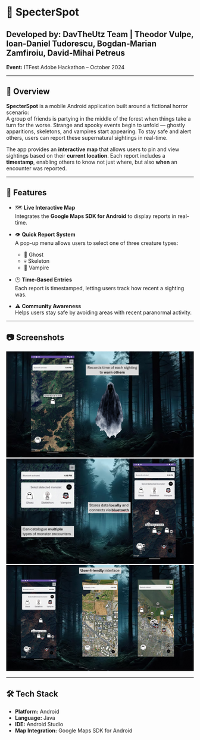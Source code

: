 # 👻 SpecterSpot

**Developed by:** DavTheUtz Team | Theodor Vulpe, Ioan-Daniel Tudorescu, Bogdan-Marian Zamfiroiu, David-Mihai Petreus
---
**Event:** ITFest Adobe Hackathon – October 2024

---

## 🧩 Overview

**SpecterSpot** is a mobile Android application built around a fictional horror scenario:  
A group of friends is partying in the middle of the forest when things take a turn for the worse. Strange and spooky events begin to unfold — ghostly apparitions, skeletons, and vampires start appearing. To stay safe and alert others, users can report these supernatural sightings in real-time.

The app provides an **interactive map** that allows users to pin and view sightings based on their **current location**. Each report includes a **timestamp**, enabling others to know not just where, but also **when** an encounter was reported.

---

## 🚀 Features

- 🗺️ **Live Interactive Map**  
  Integrates the **Google Maps SDK for Android** to display reports in real-time.

- 👁️ **Quick Report System**  
  A pop-up menu allows users to select one of three creature types:
  - 👻 Ghost  
  - 💀 Skeleton  
  - 🧛 Vampire

- 🕒 **Time-Based Entries**  
  Each report is timestamped, letting users track how recent a sighting was.

- ⚠️ **Community Awareness**  
  Helps users stay safe by avoiding areas with recent paranormal activity.

---

## 📷 Screenshots

![](images/screenshot1.png)
![](images/screenshot2.png)
![](images/screenshot3.png)

---

## 🛠️ Tech Stack

- **Platform:** Android  
- **Language:** Java  
- **IDE:** Android Studio  
- **Map Integration:** Google Maps SDK for Android
